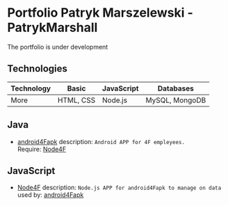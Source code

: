 # Portfolio Patryk Marszelewski - PatrykMarshall
The portfolio is under development

## Technologies
Technology | Basic | JavaScript | Databases
--- | --- | --- | ---
More | HTML, CSS | Node.js | MySQL, MongoDB

## Java
  - [android4Fapk](https://github.com/MarshallPatryk/android4Fapk)
  description: ```Android APP for 4F empleyees. ``` <br>
  Require:
  [Node4F](https://github.com/MarshallPatryk/Node4F) 


## JavaScript
  - [Node4F](https://github.com/MarshallPatryk/Node4F)
  description: ```Node.js APP for android4Fapk to manage on data``` <br>
  used by:
  [android4Fapk](https://github.com/MarshallPatryk/android4Fapk)
